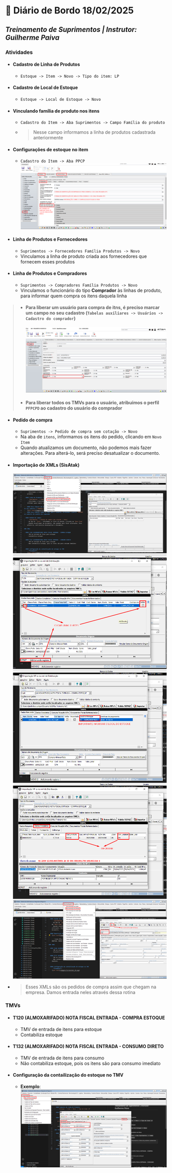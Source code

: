 # 📌 **Diário de Bordo 18/02/2025**
## *Treinamento de Suprimentos | Instrutor: Guilherme Paiva*

### Atividades

- #### Cadastro de Linha de Produtos
    - `Estoque -> Item -> Novo -> Tipo do item: LP`

- #### Cadastro de Local de Estoque
    - `Estoque -> Local de Estoque -> Novo`

- #### Vinculando família de produto nos itens
    - `Cadastro do Item -> Aba Suprimentos -> Campo Família do produto`
    
    - > Nesse campo informamos a linha de produtos cadastrada anteriormente

- #### Configurações de estoque no item
    - `Cadastro do Item -> Aba PPCP`
    ![alt text](imagens/Screenshot_20.png)

- #### Linha de Produtos e Fornecedores
    - `Suprimentos -> Fornecedores Família Produtos -> Novo`
    - Vinculamos a linha de produto criada aos fornecedores que fornecem esses produtos

- #### Linha de Produtos e Compradores
    - `Suprimentos -> Compradores Família Produtos -> Novo`
    - Vinculamos o funcionário do tipo **Comprador** às linhas de produto, para informar quem compra os itens daquela linha

> - #### Para liberar um usuário para compra de itns, é preciso marcar um campo no seu cadastro (`Tabelas auxiliares -> Usuários -> Cadastro do comprador`)
>   ![alt text](imagens/Screenshot_21.png)
> - #### Para liberar todos os TMVs para o usuário, atribuímos o perfil `PFPCPD` ao cadastro do usuário do comprador

- #### Pedido de compra
    - `Suprimentos -> Pedido de compra sem cotação -> Novo`
    - Na aba de `itens`, informamos os itens do pedido, clicando em `Novo Item` 
    - Quando atualizamos um documento, não podemos mais fazer alterações. Para alterá-lo, será preciso desatualizar o documento.

- #### Importação de XMLs (SisAtak)
    ![alt text](imagens/Screenshot_22.png)
    ![alt text](imagens/Screenshot_23.png)
    ![alt text](imagens/Screenshot_24.png)
    ![alt text](imagens/Screenshot_25.png)
    ![alt text](imagens/Screenshot_26.png)


 - > Esses XMLs são os pedidos de compra assim que chegam na empresa. Damos entrada neles através dessa rotina

### TMVs

- #### T120 (ALMOXARIFADO) NOTA FISCAL ENTRADA - COMPRA ESTOQUE
    - TMV de entrada de itens para estoque
    - Contabiliza estoque

- #### T132 (ALMOXARIFADO) NOTA FISCAL ENTRADA - CONSUMO DIRETO
    - TMV de entrada de itens para consumo
    - Não contabiliza estoque, pois os itens são para consumo imediato


- #### Configuração da contailização do estoque no TMV
    - **Exemplo**:
    ![alt text](imagens/Screenshot_19.png)